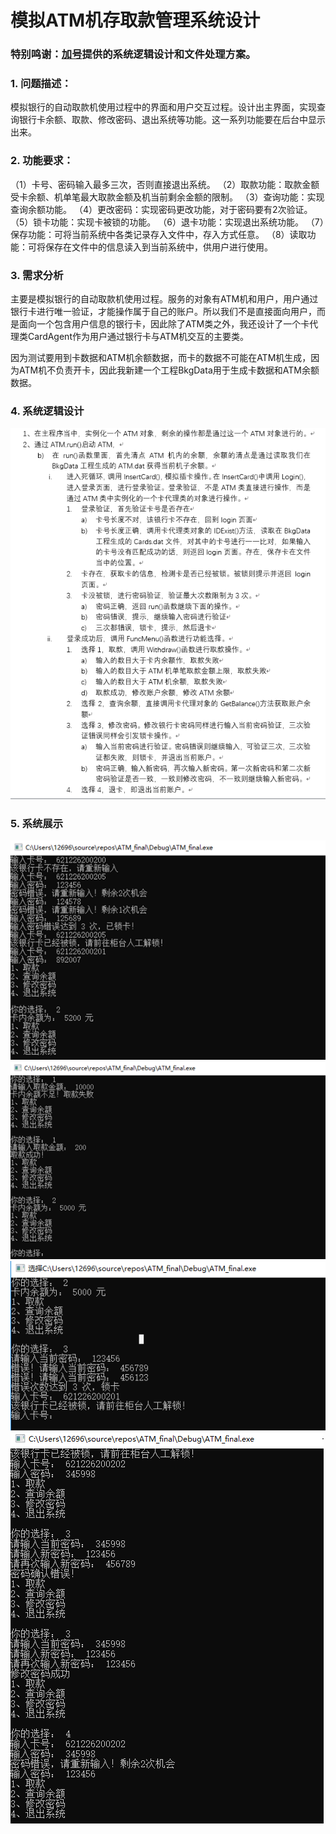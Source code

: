 # 模拟ATM机存取款管理系统设计
### **特别鸣谢**：[加号](https://github.com/plu-s)提供的系统逻辑设计和文件处理方案。

### 1. 问题描述：
模拟银行的自动取款机使用过程中的界面和用户交互过程。设计出主界面，实现查询银行卡余额、取款、修改密码、退出系统等功能。这一系列功能要在后台中显示出来。
### 2. 功能要求：
（1）卡号、密码输入最多三次，否则直接退出系统。
（2）取款功能：取款金额受卡余额、机单笔最大取款金额及机当前剩余金额的限制。
（3）查询功能：实现查询余额功能。
（4）更改密码：实现密码更改功能，对于密码要有2次验证。
（5）锁卡功能：实现卡被锁的功能。
（6）退卡功能：实现退出系统功能。
（7）保存功能：可将当前系统中各类记录存入文件中，存入方式任意。
（8）读取功能：可将保存在文件中的信息读入到当前系统中，供用户进行使用。

### 3. 需求分析
主要是模拟银行的自动取款机使用过程。服务的对象有ATM机和用户，用户通过银行卡进行唯一验证，才能操作属于自己的账户。所以我们不是直接面向用户，而是面向一个包含用户信息的银行卡，因此除了ATM类之外，我还设计了一个卡代理类CardAgent作为用户通过银行卡与ATM机交互的主要类。

因为测试要用到卡数据和ATM机余额数据，而卡的数据不可能在ATM机生成，因为ATM机不负责开卡，因此我新建一个工程BkgData用于生成卡数据和ATM余额数据。
### 4. 系统逻辑设计
![005.png](https://github.com/zzz12696/ATM_Cplusplus/blob/master/Screenshots/005.png)
### 5. 系统展示
![001.png](https://github.com/zzz12696/ATM_Cplusplus/blob/master/Screenshots/001.png)
![002.png](https://github.com/zzz12696/ATM_Cplusplus/blob/master/Screenshots/002.png)
![003.png](https://github.com/zzz12696/ATM_Cplusplus/blob/master/Screenshots/003.png)
![004.png](https://github.com/zzz12696/ATM_Cplusplus/blob/master/Screenshots/004.png)
